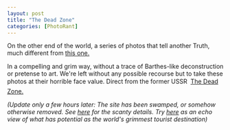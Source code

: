```yaml
---
layout: post
title: "The Dead Zone"
categories: [PhotoRant]
---
```

On the other end of the world, a series of photos that tell another Truth, much different from <a href="/blog/archives/000293.html">this one.</a>

In a compelling and grim way, without a trace of Barthes-like deconstruction or pretense to art. We're left without any possible recourse but to take these photos at their horrible face value. Direct from the former USSR &#151; <a href="http://www.angelfire.com/extreme4/kiddofspeed/page2.html" target="linkframe">The Dead Zone.</a>

<i>(Update only a few hours later: The site has been swamped, or somehow otherwise removed. See <a href="http://www.angelfire.com/extreme4/kiddofspeed/" target="linkframe">here</a> for the scanty details. Try <a href="http://www.geocities.com/pripyatcity/argazkiak.htm" target="linkframe">here</a> as an echo view of what has potential as the world's grimmest tourist destination)</i>


